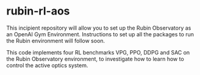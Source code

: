 # rubin-rl-aos

This incipient repository will allow you to set up the Rubin Observatory as an OpenAI Gym Environment. Instructions to set up all the packages to run the Rubin environment will follow soon.  

This code implements four RL benchmarks VPG, PPO, DDPG and SAC on the Rubin Observatory environment, to investigate how to learn how to control the active optics system. 

